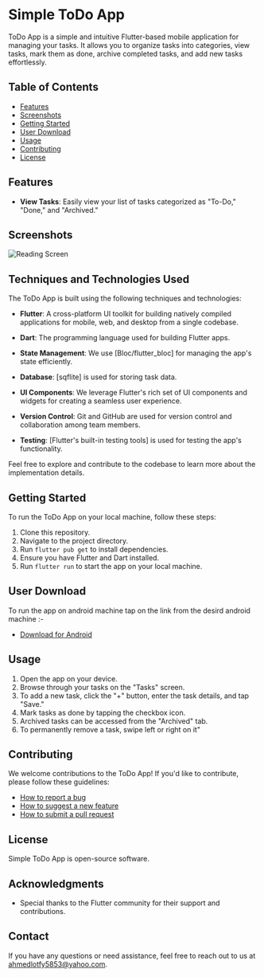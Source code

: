 # Simple ToDo App

ToDo App is a simple and intuitive Flutter-based mobile application for managing your tasks. It allows you to organize tasks into categories, view tasks, mark them as done, archive completed tasks, and add new tasks effortlessly.

## Table of Contents
- [Features](#features)
- [Screenshots](#screenshots)
- [Getting Started](#getting-started)
- [User Download](#user-download)
- [Usage](#usage)
- [Contributing](#contributing)
- [License](#license)

## Features
- **View Tasks**: Easily view your list of tasks categorized as "To-Do," "Done," and "Archived."

## Screenshots

![Reading Screen](/screenshots/reading_screen.jpg)


## Techniques and Technologies Used
The ToDo App is built using the following techniques and technologies:

- **Flutter**: A cross-platform UI toolkit for building natively compiled applications for mobile, web, and desktop from a single codebase.

- **Dart**: The programming language used for building Flutter apps.

- **State Management**: We use [Bloc/flutter_bloc] for managing the app's state efficiently.

- **Database**: [sqflite] is used for storing task data.

- **UI Components**: We leverage Flutter's rich set of UI components and widgets for creating a seamless user experience.

- **Version Control**: Git and GitHub are used for version control and collaboration among team members.

- **Testing**: [Flutter's built-in testing tools] is used for testing the app's functionality.

Feel free to explore and contribute to the codebase to learn more about the implementation details.


## Getting Started
To run the ToDo App on your local machine, follow these steps:

1. Clone this repository.
2. Navigate to the project directory.
3. Run `flutter pub get` to install dependencies.
4. Ensure you have Flutter and Dart installed.
5. Run `flutter run` to start the app on your local machine.

## User Download
To run the app on android machine tap on the link from the desird android machine :-
- [Download for Android](https://drive.google.com/file/d/1jWr_3xa5ctrglg9HjnAX80rbRULODau3/view?usp=sharing)

## Usage
1. Open the app on your device.
2. Browse through your tasks on the "Tasks" screen.
3. To add a new task, click the "+" button, enter the task details, and tap "Save."
4. Mark tasks as done by tapping the checkbox icon.
5. Archived tasks can be accessed from the "Archived" tab.
6. To permanently remove a task, swipe left or right on it"

## Contributing
We welcome contributions to the ToDo App! If you'd like to contribute, please follow these guidelines:

- [How to report a bug](CONTRIBUTING.md#reporting-a-bug)
- [How to suggest a new feature](CONTRIBUTING.md#suggesting-a-feature)
- [How to submit a pull request](CONTRIBUTING.md#submitting-a-pull-request)

## License
Simple ToDo App is open-source software.

## Acknowledgments
- Special thanks to the Flutter community for their support and contributions.

## Contact
If you have any questions or need assistance, feel free to reach out to us at [ahmedlotfy5853@yahoo.com](mailto:ahmedlotfy5853@yahoo.com).
